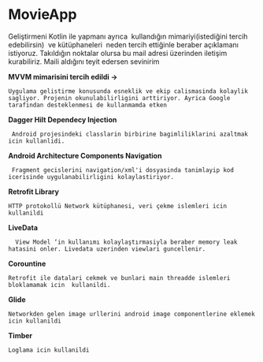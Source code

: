 # MovieApp

Geliştirmeni Kotlin ile yapmanı ayrıca  kullandığın mimariyi(istediğini tercih edebilirsin)  ve kütüphaneleri  neden 
tercih ettiğinle beraber açıklamanı istiyoruz.
Takıldığın noktalar olursa bu mail adresi üzerinden iletişim kurabiliriz. Maili aldığını teyit edersen sevinirim

**MVVM mimarisini tercih edildi ->**

``Uygulama gelistirme konusunda esneklik ve ekip calismasinda kolaylik sagliyor. Projenin okunulabilirligini arttiriyor. Ayrica Google tarafindan desteklenmesi de kullanmamda etken `` 


**Dagger Hilt Dependecy Injection**

`` Android projesindeki classlarin birbirine bagimliliklarini azaltmak icin kullanlidi.``

**Android Architecture Components  Navigation**

`` Fragment gecislerini navigation/xml'i dosyasinda tanimlayip kod icerisinde uygulanabilirligini kolaylastiriyor.`` 

**Retrofit Library**

``HTTP protokollü Network kütüphanesi, veri çekme islemleri icin kullanildi ``

**LiveData**

``  View Model ‘in kullanımı kolaylaştırmasiyla beraber memory leak hatasini onler. Livedata uzerinden viewlari guncellenir.``

**Corountine**

``Retrofit ile datalari cekmek ve bunlari main threadde islemleri bloklamamak icin  kullanildi.``

**Glide**

``Networkden gelen image urllerini android image componentlerine eklemek icin kullanildi``

**Timber**

``Loglama icin kullanildi``





